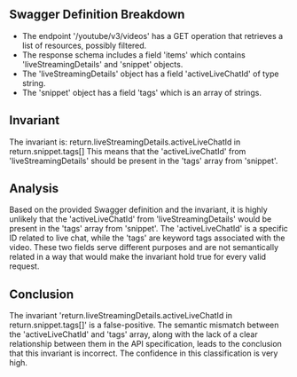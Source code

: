 ## Swagger Definition Breakdown
- The endpoint '/youtube/v3/videos' has a GET operation that retrieves a list of resources, possibly filtered.
- The response schema includes a field 'items' which contains 'liveStreamingDetails' and 'snippet' objects.
- The 'liveStreamingDetails' object has a field 'activeLiveChatId' of type string.
- The 'snippet' object has a field 'tags' which is an array of strings.

## Invariant
The invariant is: return.liveStreamingDetails.activeLiveChatId in return.snippet.tags[]
This means that the 'activeLiveChatId' from 'liveStreamingDetails' should be present in the 'tags' array from 'snippet'.

## Analysis
Based on the provided Swagger definition and the invariant, it is highly unlikely that the 'activeLiveChatId' from 'liveStreamingDetails' would be present in the 'tags' array from 'snippet'. The 'activeLiveChatId' is a specific ID related to live chat, while the 'tags' are keyword tags associated with the video. These two fields serve different purposes and are not semantically related in a way that would make the invariant hold true for every valid request.

## Conclusion
The invariant 'return.liveStreamingDetails.activeLiveChatId in return.snippet.tags[]' is a false-positive. The semantic mismatch between the 'activeLiveChatId' and 'tags' array, along with the lack of a clear relationship between them in the API specification, leads to the conclusion that this invariant is incorrect. The confidence in this classification is very high.
